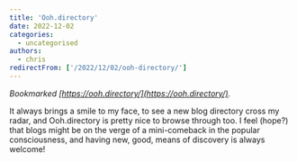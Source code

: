 ```yaml
---
title: 'Ooh.directory'
date: 2022-12-02
categories:
  - uncategorised
authors:
  - chris
redirectFrom: ['/2022/12/02/ooh-directory/']
---
```


_Bookmarked [https://ooh.directory/](https://ooh.directory/)._

It always brings a smile to my face, to see a new blog directory cross my radar, and Ooh.directory is pretty nice to browse through too. I feel (hope?) that blogs might be on the verge of a mini-comeback in the popular consciousness, and having new, good, means of discovery is always welcome!
